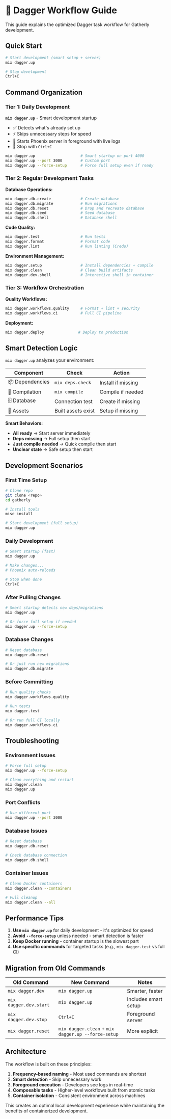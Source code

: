 # 🐋 Dagger Workflow Guide

This guide explains the optimized Dagger task workflow for Gatherly development.

## Quick Start

```bash
# Start development (smart setup + server)
mix dagger.up

# Stop development
Ctrl+C
```

## Command Organization

### Tier 1: Daily Development

**`mix dagger.up`** - Smart development startup
- ✅ Detects what's already set up
- ⚡ Skips unnecessary steps for speed
- 🚀 Starts Phoenix server in foreground with live logs
- 🛑 Stop with `Ctrl+C`

```bash
mix dagger.up                    # Smart startup on port 4000
mix dagger.up --port 3000        # Custom port
mix dagger.up --force-setup      # Force full setup even if ready
```

### Tier 2: Regular Development Tasks

**Database Operations:**
```bash
mix dagger.db.create             # Create database
mix dagger.db.migrate            # Run migrations
mix dagger.db.reset              # Drop and recreate database
mix dagger.db.seed               # Seed database
mix dagger.db.shell              # Database shell
```

**Code Quality:**
```bash
mix dagger.test                  # Run tests
mix dagger.format                # Format code
mix dagger.lint                  # Run linting (Credo)
```

**Environment Management:**
```bash
mix dagger.setup                 # Install dependencies + compile
mix dagger.clean                 # Clean build artifacts
mix dagger.dev.shell             # Interactive shell in container
```

### Tier 3: Workflow Orchestration

**Quality Workflows:**
```bash
mix dagger.workflows.quality     # Format + lint + security
mix dagger.workflows.ci          # Full CI pipeline
```

**Deployment:**
```bash
mix dagger.deploy               # Deploy to production
```

## Smart Detection Logic

`mix dagger.up` analyzes your environment:

| Component | Check | Action |
|-----------|-------|--------|
| 📦 Dependencies | `mix deps.check` | Install if missing |
| 🔨 Compilation | `mix compile` | Compile if needed |
| 🗄️ Database | Connection test | Create if missing |
| 🎨 Assets | Built assets exist | Setup if missing |

**Smart Behaviors:**
- **All ready** → Start server immediately
- **Deps missing** → Full setup then start
- **Just compile needed** → Quick compile then start
- **Unclear state** → Safe setup then start

## Development Scenarios

### First Time Setup
```bash
# Clone repo
git clone <repo>
cd gatherly

# Install tools
mise install

# Start development (full setup)
mix dagger.up
```

### Daily Development
```bash
# Smart startup (fast)
mix dagger.up

# Make changes...
# Phoenix auto-reloads

# Stop when done
Ctrl+C
```

### After Pulling Changes
```bash
# Smart startup detects new deps/migrations
mix dagger.up

# Or force full setup if needed
mix dagger.up --force-setup
```

### Database Changes
```bash
# Reset database
mix dagger.db.reset

# Or just run new migrations
mix dagger.db.migrate
```

### Before Committing
```bash
# Run quality checks
mix dagger.workflows.quality

# Run tests
mix dagger.test

# Or run full CI locally
mix dagger.workflows.ci
```

## Troubleshooting

### Environment Issues
```bash
# Force full setup
mix dagger.up --force-setup

# Clean everything and restart
mix dagger.clean
mix dagger.up
```

### Port Conflicts
```bash
# Use different port
mix dagger.up --port 3000
```

### Database Issues
```bash
# Reset database
mix dagger.db.reset

# Check database connection
mix dagger.db.shell
```

### Container Issues
```bash
# Clean Docker containers
mix dagger.clean --containers

# Full cleanup
mix dagger.clean --all
```

## Performance Tips

1. **Use `mix dagger.up`** for daily development - it's optimized for speed
2. **Avoid `--force-setup`** unless needed - smart detection is faster
3. **Keep Docker running** - container startup is the slowest part
4. **Use specific commands** for targeted tasks (e.g., `mix dagger.test` vs full CI)

## Migration from Old Commands

| Old Command | New Command | Notes |
|-------------|-------------|-------|
| `mix dagger.dev` | `mix dagger.up` | Smarter, faster |
| `mix dagger.dev.start` | `mix dagger.up` | Includes smart setup |
| `mix dagger.dev.stop` | `Ctrl+C` | Foreground server |
| `mix dagger.reset` | `mix dagger.clean` + `mix dagger.up --force-setup` | More explicit |

## Architecture

The workflow is built on these principles:

1. **Frequency-based naming** - Most used commands are shortest
2. **Smart detection** - Skip unnecessary work
3. **Foreground execution** - Developers see logs in real-time
4. **Composable tasks** - Higher-level workflows built from atomic tasks
5. **Container isolation** - Consistent environment across machines

This creates an optimal local development experience while maintaining the benefits of containerized development.